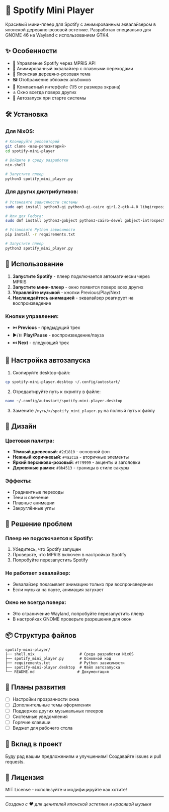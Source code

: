 # 🌸 Spotify Mini Player

Красивый мини-плеер для Spotify с анимированным эквалайзером в японской деревяно-розовой эстетике. Разработан специально для GNOME 46 на Wayland с использованием GTK4.

## ✨ Особенности

- 🎵 Управление Spotify через MPRIS API
- 🎨 Анимированный эквалайзер с плавными переходами
- 🌸 Японская деревяно-розовая тема
- 🖼️ Отображение обложек альбомов
- 📱 Компактный интерфейс (1/5 от размера экрана)
- 🔝 Окно всегда поверх других
- 🚀 Автозапуск при старте системы

## 🛠️ Установка

### Для NixOS:

```bash
# Клонируйте репозиторий
git clone <ваш-репозиторий>
cd spotify-mini-player

# Войдите в среду разработки
nix-shell

# Запустите плеер
python3 spotify_mini_player.py
```

### Для других дистрибутивов:

```bash
# Установите зависимости системы
sudo apt install python3-gi python3-gi-cairo gir1.2-gtk-4.0 libgirepository1.0-dev

# Или для Fedora:
sudo dnf install python3-gobject python3-cairo-devel gobject-introspection-devel gtk4-devel

# Установите Python зависимости
pip install -r requirements.txt

# Запустите плеер
python3 spotify_mini_player.py
```

## 🎯 Использование

1. **Запустите Spotify** - плеер подключается автоматически через MPRIS
2. **Запустите мини-плеер** - окно появится поверх всех других
3. **Управляйте музыкой** - кнопки Previous/Play/Next
4. **Наслаждайтесь анимацией** - эквалайзер реагирует на воспроизведение

### Кнопки управления:
- ⏮️ **Previous** - предыдущий трек
- ▶️/⏸️ **Play/Pause** - воспроизведение/пауза
- ⏭️ **Next** - следующий трек

## 🔧 Настройка автозапуска

1. Скопируйте desktop-файл:
```bash
cp spotify-mini-player.desktop ~/.config/autostart/
```

2. Отредактируйте путь к скрипту в файле:
```bash
nano ~/.config/autostart/spotify-mini-player.desktop
```

3. Замените `/путь/к/spotify_mini_player.py` на полный путь к файлу

## 🎨 Дизайн

### Цветовая палитра:
- **Тёмный древесный**: `#2d1810` - основной фон
- **Нежный коричневый**: `#4a2c1a` - вторичные элементы  
- **Яркий персиково-розовый**: `#ff9999` - акценты и заголовки
- **Деревяные рамки**: `#8b4513` - границы в стиле сакуры

### Эффекты:
- Градиентные переходы
- Тени и свечение
- Плавные анимации
- Закруглённые углы

## 🐛 Решение проблем

### Плеер не подключается к Spotify:
1. Убедитесь, что Spotify запущен
2. Проверьте, что MPRIS включен в настройках Spotify
3. Попробуйте перезапустить Spotify

### Не работает эквалайзер:
- Эквалайзер показывает анимацию только при воспроизведении
- Если музыка на паузе, анимация затухает

### Окно не всегда поверх:
- Это ограничение Wayland, попробуйте перезапустить плеер
- В настройках GNOME проверьте разрешения для окон

## 📦 Структура файлов

```
spotify-mini-player/
├── shell.nix                    # Среда разработки NixOS
├── spotify_mini_player.py       # Основной код
├── requirements.txt             # Python зависимости
├── spotify-mini-player.desktop  # Файл автозапуска
└── README.md                   # Документация
```

## 🔮 Планы развития

- [ ] Настройки прозрачности окна
- [ ] Дополнительные темы оформления
- [ ] Поддержка других музыкальных плееров
- [ ] Системные уведомления
- [ ] Горячие клавиши
- [ ] Виджет для рабочего стола

## 🤝 Вклад в проект

Буду рад вашим предложениям и улучшениям! Создавайте issues и pull requests.

## 📄 Лицензия

MIT License - используйте и модифицируйте как хотите!

---

*Создано с ❤️ для ценителей японской эстетики и красивой музыки*
